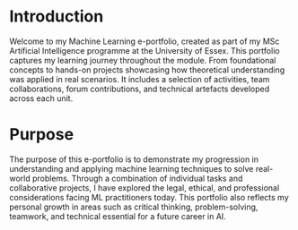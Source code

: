 # Introduction

Welcome to my Machine Learning e-portfolio, created as part of my MSc Artificial Intelligence programme at the University of Essex. This portfolio captures my learning journey throughout the module. From foundational concepts to hands-on projects showcasing how theoretical understanding was applied in real scenarios. It includes a selection of activities, team collaborations, forum contributions, and technical artefacts developed across each unit.

# Purpose

The purpose of this e-portfolio is to demonstrate my progression in understanding and applying machine learning techniques to solve real-world problems. Through a combination of individual tasks and collaborative projects, I have explored the legal, ethical, and professional considerations facing ML practitioners today. This portfolio also reflects my personal growth in areas such as critical thinking, problem-solving, teamwork, and technical essential for a future career in AI.
